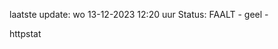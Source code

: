 laatste update: 
wo 13-12-2023 12:20   uur 
Status: FAALT - geel - 
<div class="service Y">httpstat</div>